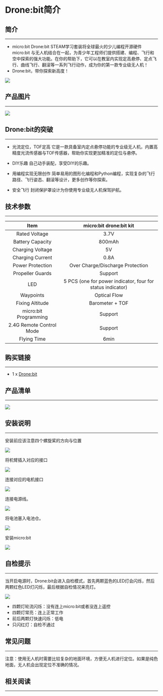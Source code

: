 # Drone:bit简介

## 简介
---
 
- micro:bit Drone:bit STEAM学习套装将全球最火的少儿编程开源硬件micro:bit 与无人机结合在一起，为青少年工程师们提供搭建、编程、飞行和空中探索的强大功能。在你的帮助下，它可以在教室内实现定高悬停、定点飞行、曲线飞行、翻滚等一系列飞行动作，成为你的第一款专业级无人机！
- Drone:bit，带你探索新高度！

![](./images/Drone-bit-01.png)


## 产品图片
---

![](./images/Drone-bit-02.png)

## Drone:bit的突破
---
- 光流定位，TOF定高
    它是一款具备室内定点悬停功能的专业级无人机，内置高精度光流传感器与TOF传感器，帮助你实现更加精准的定位与悬停。

- DIY乐趣
    自己动手装配，享受DIY的乐趣。

- 用编程实现无限创作
    简单易用的图形化编程和Python编程，实现复杂的飞行路径、飞行姿态、翻滚等设计，更多创作等你探索。

- 安全飞行
    封闭保护罩设计为你使用专业级无人机保驾护航。



## 技术参数
---

|Item|micro:bit drone:bit kit |
|:-:|:-:|
|Rated Voltage|3.7V |
|Battery Capacity|800mAh|
|Charging Voltage|5V|
|Charging Current|0.8A|
|Power Protection|Over Charge/Discharge Protection|
|Propeller Guards|Support|
|LED|5 PCS (one for power indicator, four for status indicator)|
|Waypoints|Optical Flow|
|Fixing Altitude|Barometer + TOF|
|micro:bit Programming|Support|
|2.4G Remote Control Mode|Support|
|Flying Time|6min|


##  购买链接
---

- 1 x [Drone:bit]()

##  产品清单
---

![](./images/Drone-bit-03.png)



## 安装说明
---
安装前应该注意四个螺旋桨的方向与位置

![](./images/Drone-bit-04.png)

将机臂插入对应的接口

![](./images/Drone-bit-05.png)

连接对应的电机接口

![](./images/Drone-bit-06.png)

连接电源线。

![](./images/Drone-bit-07.png)

将电池塞入电池仓。

![](./images/Drone-bit-08.png)

安装micro:bit

![](./images/Drone-bit-09.png)




##  自检提示
---
当开启电源时，Drone:bit会进入自检模式，首先两颗蓝色的LED灯会闪烁，然后两颗红色LED灯闪烁，最后根据自检情况来亮灯。

![](./images/Drone-bit-10.png)

- 四颗灯轮流闪烁：没有连上micro:bit或者没连上遥控
- 四颗灯常亮：连上正常工作
- 前后两颗灯快速闪烁：低电
- 只闪红灯：自检不通过

## 常见问题
---
注意：使用无人机时需要比较复杂的地面环境，方便无人机进行定位。如果是纯色地面，无人机会出现定位不准确的情况。

## 相关阅读  
---

